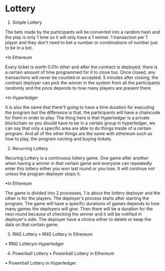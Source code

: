 # Lottery

   1. Simple Lottery
 
 The bets made by the participants will be converted into a random hash and the play is only 1 time so it will only have a 1 winner. 1 transaction per 1 player and they don't need to bet a number or combinations of number just to be in a bet.
  
   •In Ethereum

Every ticket is worth 0.01n ether and after the contract is deployed, there is a certain amount of time programmed for it to close too. Once closed, any transactions will never be counted or accepted. 5 minutes after closing, the contract deployer can pick the winner in the system from all the participants randomly and the price depends to how many players are present there.
 
   •In Hyperledger
   
 It is also the same that there'll going to have a time duration for executing the program but the difference is that, the participants will have a chaincode for them in order to play. The thing here is that Hyperledger is a private blockchain so you should have to be in a certain group in hyperledger, we can say that only a specific area are able to do things inside of a certain program.
 And all of the other things are the same with ethereum such as how to play, the program running and buying tickets.
 
 
   2. Recurring Lottery
 
 Recuring Lottery is a continuous lottery game. One game after another when having a winner in that certain game and everyone can repeatedly enter this lottery either you won last round or you lose. It will continue not unless the program deployer stops it.
 
   •In Ethereum
   
 The game is divided into 2 processes, 1 is about the lottery deployer and the other is for the players. The deployer's process starts after starting the program. The game will have a specific durations of games depends to how many games the deployers will give. Then there will be a duration for the next round because of checking the winner and it will be notified in deployer's side. The deployer have a choice either to delete or keep the data on that certain game.
 
3. RNG Lottery
 • RNG Lottery in Ethereum
 
 • RNG Lotteryin Hyperledger
 
4. Powerball Lottery
 • Powerball Lottery in Ethereum
 
 • Powerball Lottery in Hyperledger

